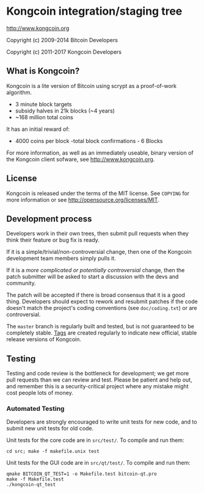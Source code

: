 Kongcoin integration/staging tree
================================

http://www.kongcoin.org

Copyright (c) 2009-2014 Bitcoin Developers

Copyright (c) 2011-2017 Kongcoin Developers

What is Kongcoin?
----------------

Kongcoin is a lite version of Bitcoin using scrypt as a proof-of-work algorithm.
 - 3 minute block targets
 - subsidy halves in 21k blocks (~4 years)
 - ~168 million total coins

It has an initial reward of:
 - 4000 coins per block
 -total block confirmations - 6 Blocks

For more information, as well as an immediately useable, binary version of
the Kongcoin client sofware, see http://www.kongcoin.org.

License
-------

Kongcoin is released under the terms of the MIT license. See `COPYING` for more
information or see http://opensource.org/licenses/MIT.

Development process
-------------------

Developers work in their own trees, then submit pull requests when they think
their feature or bug fix is ready.

If it is a simple/trivial/non-controversial change, then one of the Kongcoin
development team members simply pulls it.

If it is a *more complicated or potentially controversial* change, then the patch
submitter will be asked to start a discussion with the devs and community.

The patch will be accepted if there is broad consensus that it is a good thing.
Developers should expect to rework and resubmit patches if the code doesn't
match the project's coding conventions (see `doc/coding.txt`) or are
controversial.

The `master` branch is regularly built and tested, but is not guaranteed to be
completely stable. [Tags](https://github.com/kongcoin-project/kongcoin/tags) are created
regularly to indicate new official, stable release versions of Kongcoin.

Testing
-------

Testing and code review is the bottleneck for development; we get more pull
requests than we can review and test. Please be patient and help out, and
remember this is a security-critical project where any mistake might cost people
lots of money.

### Automated Testing

Developers are strongly encouraged to write unit tests for new code, and to
submit new unit tests for old code.

Unit tests for the core code are in `src/test/`. To compile and run them:

    cd src; make -f makefile.unix test

Unit tests for the GUI code are in `src/qt/test/`. To compile and run them:

    qmake BITCOIN_QT_TEST=1 -o Makefile.test bitcoin-qt.pro
    make -f Makefile.test
    ./kongcoin-qt_test

